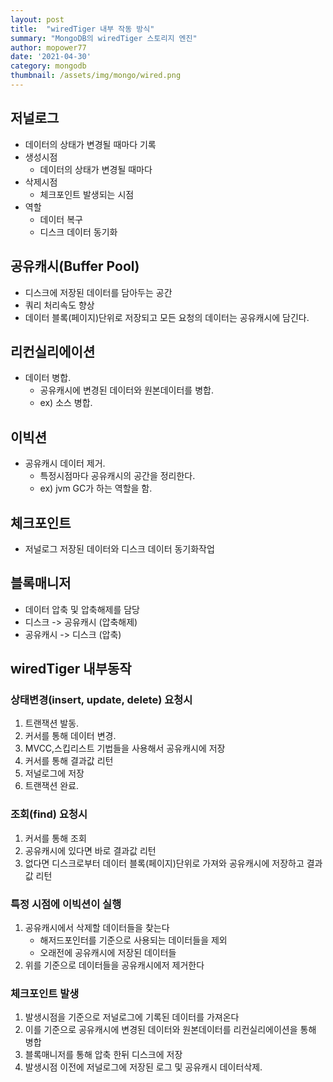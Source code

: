 ```yaml
---
layout: post
title:  "wiredTiger 내부 작동 방식"
summary: "MongoDB의 wiredTiger 스토리지 엔진"
author: mopower77
date: '2021-04-30'
category: mongodb
thumbnail: /assets/img/mongo/wired.png
---
```


## 저널로그
 - 데이터의 상태가 변경될 때마다 기록
 - 생성시점
    - 데이터의 상태가 변경될 때마다
 - 삭제시점
    - 체크포인트 발생되는 시점
 - 역할
    - 데이터 복구
    - 디스크 데이터 동기화

## 공유캐시(Buffer Pool)
 - 디스크에 저장된 데이터를 담아두는 공간
 - 쿼리 처리속도 향상  
 - 데이터 블록(페이지)단위로 저장되고 모든 요청의 데이터는 공유캐시에 담긴다.

## 리컨실리에이션
 - 데이터 병합.
   - 공유캐시에 변경된 데이터와 원본데이터를 병합.   
   - ex) 소스 병합.

## 이빅션
 - 공유캐시 데이터 제거.
   - 특정시점마다 공유캐시의 공간을 정리한다.
   - ex) jvm GC가 하는 역할을 함.

## 체크포인트
 - 저널로그 저장된 데이터와 디스크 데이터 동기화작업
 
## 블록매니저
 - 데이터 압축 및 압축해제를 담당
 - 디스크 -> 공유캐시 (압축해제)
 - 공유캐시 -> 디스크 (압축)


## wiredTiger 내부동작 
### 상태변경(insert, update, delete) 요청시
 1. 트랜잭션 발동.
 2. 커서를 통해 데이터 변경.
 3. MVCC,스킵리스트 기법들을 사용해서 공유캐시에 저장
 4. 커서를 통해 결과값 리턴
 5. 저널로그에 저장
 6. 트랜잭션 완료.

### 조회(find) 요청시
 1. 커서를 통해 조회
 2. 공유캐시에 있다면 바로 결과값 리턴
 3. 없다면 디스크로부터 데이터 블록(페이지)단위로 가져와 공유캐시에 저장하고 결과 값 리턴


### 특정 시점에 이빅션이 실행
 1. 공유캐시에서 삭제할 데이터들을 찾는다
    - 해저드포인터를 기준으로 사용되는 데이터들을 제외
    - 오래전에 공유캐시에 저장된 데이터들
 2. 위를 기준으로 데이터들을 공유캐시에저 제거한다

### 체크포인트 발생
 1. 발생시점을 기준으로 저널로그에 기록된 데이터를 가져온다
 2. 이를 기준으로 공유캐시에 변경된 데이터와 원본데이터를 리컨실리에이션을 통해 병합
 3. 블록매니저를 통해 압축 한뒤 디스크에 저장
 4. 발생시점 이전에 저널로그에 저장된 로그 및 공유캐시 데이터삭제.

